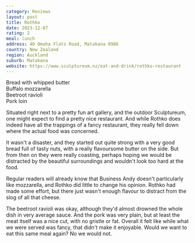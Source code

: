 ```yaml
---
category: Reviews
layout: post
title: Rothko
date: 2023-12-07
rating: 2
meal: lunch
address: 40 Omaha Flats Road, Matakana 0986
country: New Zealand
region: Auckland
suburb: Matakana
website: https://www.sculptureum.nz/eat-and-drink/rothko-restaurant
---
```

Bread with whipped butter  
Buffalo mozzarella  
Beetroot ravioli  
Pork loin  

Situated right next to a pretty fun art gallery, and the outdoor Sculptureum, one might expect to find a pretty nice restaurant. And while Rothko does indeed have all the trappings of a fancy restaurant, they really fell down where the actual food was concerned. 

It wasn't a disaster, and they started out quite strong with a very good bread full of tasty nuts, with a really flavoursome butter on the side. But from then on they were really coasting, perhaps hoping we would be distracted by the beautiful surroundings and wouldn't look too hard at the food. 

Regular readers will already know that Business Andy doesn't particularly like mozzarella, and Rothko did little to change his opinion. Rothko had made some effort, but there just wasn't enough flavour to distract from the slog of all that cheese.

The beetroot ravioli was okay, although they'd almost drowned the whole dish in very average sauce. And the pork was very plain, but at least the meat itself was a nice cut, with no gristle or fat. Overall it felt like while what we were served was fancy, that didn't make it enjoyable. Would we want to eat this same meal again? No we would not. 
